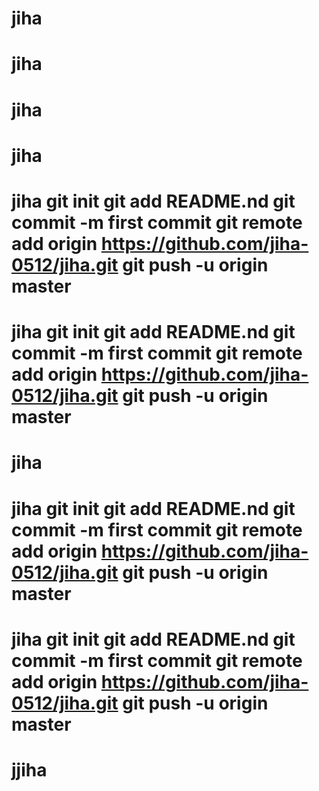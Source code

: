 # jiha
# jiha
# jiha
# jiha
# jiha git init git add README.nd git commit -m first commit git remote add origin https://github.com/jiha-0512/jiha.git git push -u origin master
# jiha git init git add README.nd git commit -m first commit git remote add origin https://github.com/jiha-0512/jiha.git git push -u origin master
# jiha
# jiha git init git add README.nd git commit -m first commit git remote add origin https://github.com/jiha-0512/jiha.git git push -u origin master
# jiha git init git add README.nd git commit -m first commit git remote add origin https://github.com/jiha-0512/jiha.git git push -u origin master
# jjiha
